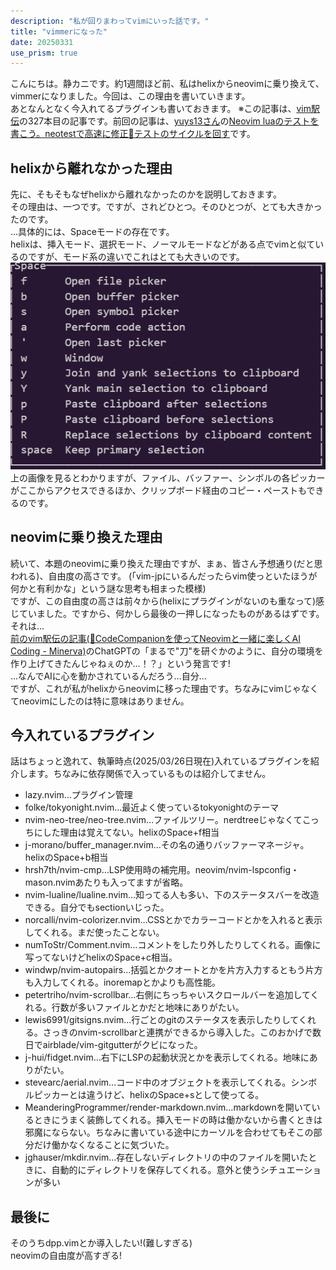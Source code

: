 ```yaml
---
description: "私が回りまわってvimにいった話です。"
title: "vimmerになった"
date: 20250331
use_prism: true
---
```

こんにちは。静カニです。約1週間ほど前、私はhelixからneovimに乗り換えて、vimmerになりました。今回は、この理由を書いていきます。  
あとなんとなく今入れてるプラグインも書いておきます。
※この記事は、[vim駅伝](https://vim-jp.org/ekiden/)の327本目の記事です。前回の記事は、[yuys13さん](https://github.com/yuys13/)の[Neovim luaのテストを書こう。neotestで高速に修正🔁テストのサイクルを回す](https://zenn.dev/vim_jp/articles/nvim-test-with-neotest-plenary)です。
## helixから離れなかった理由
先に、そもそもなぜhelixから離れなかったのかを説明しておきます。  
その理由は、一つです。ですが、されどひとつ。そのひとつが、とても大きかったのです。  
…具体的には、Spaceモードの存在です。  
helixは、挿入モード、選択モード、ノーマルモードなどがある点でvimと似ているのですが、モード系の違いでこれはとても大きいのです。
![helixのSpaceモードの画像](helix_space.png)
上の画像を見るとわかりますが、ファイル、バッファー、シンボルの各ピッカーがここからアクセスできるほか、クリップボード経由のコピー・ペーストもできるのです。
## neovimに乗り換えた理由
続いて、本題のneovimに乗り換えた理由ですが、まぁ、皆さん予想通り(だと思われる)、自由度の高さです。
(「vim-jpにいるんだったらvim使っといたほうが何かと有利かな」という謎な思考も相まった模様)  
ですが、この自由度の高さは前々から(helixにプラグインがないのも重なって)感じていました。ですから、何かしら最後の一押しになったものがあるはずです。
それは…  
[前のvim駅伝の記事(📘CodeCompanionを使ってNeovimと一緒に楽しくAI Coding - Minerva)](https://minerva.mamansoft.net/%F0%9F%93%98Articles/%F0%9F%93%98CodeCompanion%E3%82%92%E4%BD%BF%E3%81%A3%E3%81%A6Neovim%E3%81%A8%E4%B8%80%E7%B7%92%E3%81%AB%E6%A5%BD%E3%81%97%E3%81%8FAI+Coding)のChatGPTの「まるで"刀"を研ぐかのように、自分の環境を作り上げてきたんじゃねぇのか…！？」という発言です!  
…なんでAIに心を動かされているんだろう…自分…  
ですが、これが私がhelixからneovimに移った理由です。ちなみにvimじゃなくてneovimにしたのは特に意味はありません。
## 今入れているプラグイン
話はちょっと逸れて、執筆時点(2025/03/26日現在)入れているプラグインを紹介します。ちなみに依存関係で入っているものは紹介してません。  
- lazy.nvim…プラグイン管理  
- folke/tokyonight.nvim…最近よく使っているtokyonightのテーマ  
- nvim-neo-tree/neo-tree.nvim…ファイルツリー。nerdtreeじゃなくてこっちにした理由は覚えてない。helixのSpace+f相当  
- j-morano/buffer_manager.nvim…その名の通りバッファーマネージャ。helixのSpace+b相当  
- hrsh7th/nvim-cmp…LSP使用時の補完用。neovim/nvim-lspconfig・mason.nvimあたりも入ってますが省略。  
- nvim-lualine/lualine.nvim…知ってる人も多い、下のステータスバーを改造できる。自分でもsectionいじった。  
- norcalli/nvim-colorizer.nvim…CSSとかでカラーコードとかを入れると表示してくれる。まだ使ったことない。  
- numToStr/Comment.nvim…コメントをしたり外したりしてくれる。画像に写ってないけどhelixのSpace+c相当。  
- windwp/nvim-autopairs…括弧とかクオートとかを片方入力するともう片方も入力してくれる。inoremapとかよりも高性能。  
- petertriho/nvim-scrollbar…右側にちっちゃいスクロールバーを追加してくれる。行数が多いファイルとかだと地味にありがたい。  
- lewis6991/gitsigns.nvim…行ごとのgitのステータスを表示したりしてくれる。さっきのnvim-scrollbarと連携ができるから導入した。このおかげで数日でairblade/vim-gitgutterがクビになった。  
- j-hui/fidget.nvim…右下にLSPの起動状況とかを表示してくれる。地味にありがたい。  
- stevearc/aerial.nvim…コード中のオブジェクトを表示してくれる。シンボルピッカーとは違うけど、helixのSpace+sとして使ってる。  
- MeanderingProgrammer/render-markdown.nvim…markdownを開いているときにうまく装飾してくれる。挿入モードの時は働かないから書くときは邪魔にならない。ちなみに書いている途中にカーソルを合わせてもそこの部分だけ働かなくなることに気づいた。  
- jghauser/mkdir.nvim…存在しないディレクトリの中のファイルを開いたときに、自動的にディレクトリを保存してくれる。意外と使うシチュエーションが多い  
## 最後に
そのうちdpp.vimとか導入したい!(難しすぎる)  
neovimの自由度が高すぎる!

